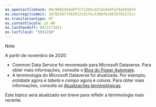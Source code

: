 ```yaml
---
ms.openlocfilehash: 80c9682d54a0f7cf1345cd23a54ddfa74a501674
ms.sourcegitcommit: 3d78338773929121d17ec3386f6cb67bfb2272cc
ms.translationtype: HT
ms.contentlocale: pt-BR
ms.lasthandoff: 04/27/2021
ms.locfileid: "5951150"
---
```

> [!NOTE]
> A partir de novembro de 2020:
>
> - Common Data Service foi renomeado para Microsoft Dataverse. Para obter mais informações, consulte o [Blog do Power Automate](https://aka.ms/PAuAppBlog).
> - A terminologia do Microsoft Dataverse foi atualizada. Por exemplo, *entidade* agora é *tabela* e *campo* agora é *coluna*. Para obter mais informações, consulte as [Atualizações terminológicas](/powerapps/maker/data-platform/data-platform-intro).
>
> Este tópico será atualizado em breve para refletir a terminologia mais recente.